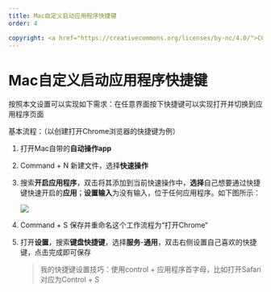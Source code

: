 ```yaml
---
title: Mac自定义启动应用程序快捷键
order: 4

copyright: <a href="https://creativecommons.org/licenses/by-nc/4.0/">CC BY-NC 4.0协议</a>
---
```


# Mac自定义启动应用程序快捷键

按照本文设置可以实现如下需求：在任意界面按下快捷键可以实现打开并切换到应用程序页面

基本流程：（以创建打开Chrome浏览器的快捷键为例）

1. 打开Mac自带的**自动操作app**

2. Command + N 新建文件，选择**快速操作**

3. 搜索**开启应用程序**，双击将其添加到当前快速操作中，**选择**自己想要通过快捷键快速开启的**应用**；**设置输入**为没有输入，位于任何应用程序。如下图所示：

   ![](https://my-kk-blog.oss-cn-shanghai.aliyuncs.com/img/mac%E8%87%AA%E5%AE%9A%E4%B9%89%E5%90%AF%E5%8A%A8%E5%BA%94%E7%94%A8%E7%A8%8B%E5%BA%8F%E5%BF%AB%E6%8D%B7%E9%94%AE-%E9%85%8D%E5%9B%BE1.png)

4. Command + S 保存并重命名这个工作流程为“打开Chrome“

5. 打开**设置**，搜索**键盘快捷键**，选择**服务**-**通用**，双击右侧设置自己喜欢的快捷键，点击完成即可保存

   > 我的快捷键设置技巧：使用control + 应用程序首字母，比如打开Safari对应为Control + S